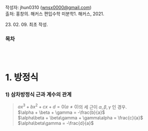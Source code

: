 작성자: jhun0310 (wnsx0000@gmail.com)<br>
출처: 홍창의. 해커스 편입수학 미분학1. 해커스, 2021.

23\. 02\. 09\. 최초 작성.

### 목차

<br>
<br>

# 1. 방정식

### 1) 삼차방정식 근과 계수의 관계

> $ax^3 + bx^2 + cx + d = 0 (a \ne 0)$의 세 근이 $\alpha, \beta, \gamma$ 인 경우.<br>
> $\alpha + \beta + \gamma = -\frac{b}{a}$<br>
> $\alpha\beta + \beta\gamma + \gamma\alpha = \frac{c}{a}$<br>
> $\alpha\beta\gamma = -\frac{d}{a}$<br>
